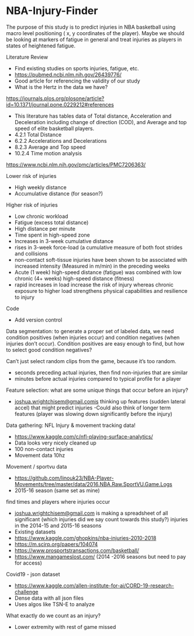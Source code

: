 # NBA-Injury-Finder
The purpose of this study is to predict injuries in NBA basketball using macro level positioning ( x, y coordinates of the player). Maybe we should be looking at markers of fatigue in general and treat injuries as players in states of heightened fatigue.


Literature Review

- Find existing studies on sports injuries, fatigue, etc.
- https://pubmed.ncbi.nlm.nih.gov/26439776/
- Good article for referencing the validity of our study
- What is the Hertz in the data we have?

https://journals.plos.org/plosone/article?id=10.1371/journal.pone.0229212#references
- This literature has tables data of Total distance, Acceleration and Deceleration including change of direction (COD), and Average and top speed of elite basketball players.
- 4.2.1 Total Distance
- 6.2.2 Accelerations and Decelerations
- 8.2.3 Average and Top speed
- 10.2.4 Time motion analysis

https://www.ncbi.nlm.nih.gov/pmc/articles/PMC7206363/

Lower risk of injuries
- High weekly distance
- Accumulative distance (for season?)

Higher risk of injuries
- Low chronic workload
- Fatigue (excess total distance)
- High distance per minute
- Time spent in high-speed zone
- Increases in 3-week cumulative distance
- rises in 3-week force-load (a cumulative measure of both foot strides and collisions
- non-contact soft-tissue injuries have been shown to be associated with increased intensity (Measured in m/min) in the preceding weeks
- Acute (1 week) high-speed distance (fatigue) was combined with low chronic (4+ weeks) high-speed distance (fitness)
- rapid increases in load increase the risk of injury whereas chronic exposure to higher load strengthens physical capabilities and resilience to injury


Code
- Add version control

Data segmentation: to generate a proper set of labeled data, we need condition positives (when injuries occur) and condition negatives (when injuries don’t occur). Condition positives are easy enough to find, but how to select good condition negatives? 

Can’t just select random clips from the game, because it’s too random.
- seconds preceding actual injuries, then find non-injuries that are similar
- minutes before actual injuries compared to typical profile for a player


Feature selection: what are some unique things that occur before an injury?
- joshua.wrightchisem@gmail.comis thinking up features (sudden lateral accel) that might predict injuries
 -Could also think of longer term features (player was slowing down significantly before the injury)
 
Data gathering:
NFL Injury & movement tracking data!
- https://www.kaggle.com/c/nfl-playing-surface-analytics/
- Data looks very nicely cleaned up
- 100 non-contact injuries
- Movement data 10hz

Movement / sportvu data
- https://github.com/linouk23/NBA-Player-Movements/tree/master/data/2016.NBA.Raw.SportVU.Game.Logs
- 2015-16 season (same set as mine)

find times and players where injuries occur
- joshua.wrightchisem@gmail.com is making a spreadsheet of all significant (which injuries did we say count towards this study?) injuries in the 2014-15 and 2015-16 seasons
- Existing datasets
- https://www.kaggle.com/ghopkins/nba-injuries-2010-2018
- https://m.scirp.org/papers/104074
- https://www.prosportstransactions.com/basketball/
- https://www.mangameslost.com/ (2014 -2016 seasons but need to pay for access)

Covid19 - json dataset
- https://www.kaggle.com/allen-institute-for-ai/CORD-19-research-challenge
- Dense data with all json files
- Uses algos like TSN-E to analyze

What exactly do we count as an injury?
- Lower extremity with rest of game missed



